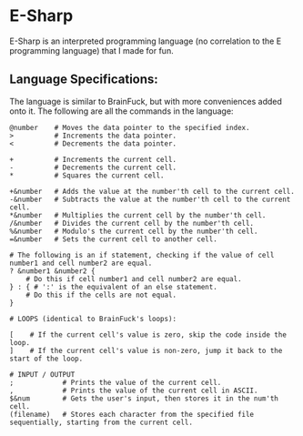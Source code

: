 # E-Sharp

E-Sharp is an interpreted programming language (no correlation to the E programming language) that I made for fun.

## Language Specifications:

The language is similar to BrainFuck, but with more conveniences added onto it.
The following are all the commands in the language:

```
@number    # Moves the data pointer to the specified index.
>          # Increments the data pointer.
<          # Decrements the data pointer.

+          # Increments the current cell.
-          # Decrements the current cell.
*          # Squares the current cell.

+&number   # Adds the value at the number'th cell to the current cell.
-&number   # Subtracts the value at the number'th cell to the current cell.
*&number   # Multiplies the current cell by the number'th cell.
/&number   # Divides the current cell by the number'th cell.
%&number   # Modulo's the current cell by the number'th cell.
=&number   # Sets the current cell to another cell.

# The following is an if statement, checking if the value of cell number1 and cell number2 are equal.
? &number1 &number2 {
    # Do this if cell number1 and cell number2 are equal.
} : { # ':' is the equivalent of an else statement.
    # Do this if the cells are not equal.
}

# LOOPS (identical to BrainFuck's loops):

[    # If the current cell's value is zero, skip the code inside the loop.
]    # If the current cell's value is non-zero, jump it back to the start of the loop.

# INPUT / OUTPUT
;            # Prints the value of the current cell.
,            # Prints the value of the current cell in ASCII.
$&num        # Gets the user's input, then stores it in the num'th cell.
(filename)   # Stores each character from the specified file sequentially, starting from the current cell.
```